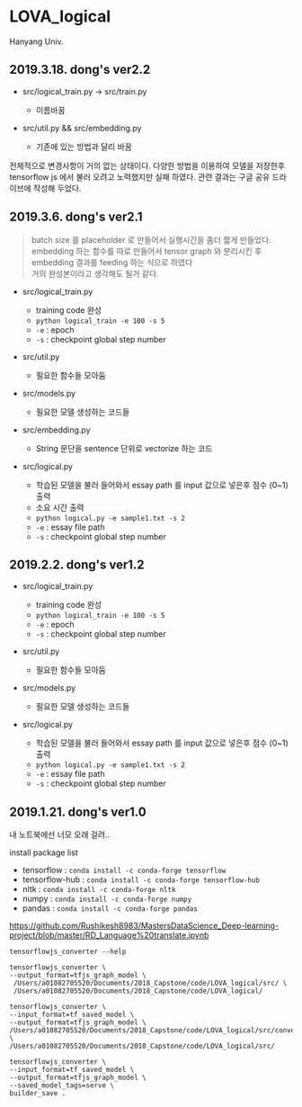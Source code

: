 # LOVA_logical
Hanyang Univ.

2019.3.18. dong's ver2.2
----

- src/logical_train.py -> src/train.py
    - 이름바꿈

- src/util.py && src/embedding.py
    - 기존에 있는 방법과 달리 바꿈

전체적으로 변경사항이 거의 없는 상태이다. 다양한 방법을 이용하여 모델을 저장한후 tensorflow js 에서 불러 오려고 노력했지만 실패 하였다. 관련 결과는 구글 공유 드라이브에 작성해 두었다.

2019.3.6. dong's ver2.1
----
> batch size 를 placeholder 로 만들어서 실행시간을 좀더 짧게 만들었다.<br>
> embedding 하는 함수를 따로 만들어서 tensor graph 와 분리시킨 후 embedding 결과를 feeding 하는 식으로 하였다 <br>
> 거의 완성본이라고 생각해도 될거 같다.
- src/logical_train.py
  - training code 완성
  - `python logical_train -e 100 -s 5`
  - `-e` : epoch
  - `-s` : checkpoint global step number

- src/util.py
  - 필요한 함수들 모아둠

- src/models.py
  - 필요한 모델 생성하는 코드들

- src/embedding.py
  - String 문단을 sentence 단위로 vectorize 하는 코드

- src/logical.py
  - 학습된 모델을 불러 들어와서 essay path 를 input 값으로 넣은후 점수 (0~1) 출력
  - 소요 시간 출력
  - `python logical.py -e sample1.txt -s 2`
  - `-e` : essay file path
  - `-s` : checkpoint global step number


2019.2.2. dong's ver1.2
----
- src/logical_train.py
  - training code 완성
  - `python logical_train -e 100 -s 5`
  - `-e` : epoch
  - `-s` : checkpoint global step number

- src/util.py
  - 필요한 함수들 모아둠

- src/models.py
  - 필요한 모델 생성하는 코드들

- src/logical.py
  - 학습된 모델을 불러 들어와서 essay path 를 input 값으로 넣은후 점수 (0~1) 출력
  - `python logical.py -e sample1.txt -s 2`
  - `-e` : essay file path
  - `-s` : checkpoint global step number


2019.1.21. dong's ver1.0
----
내 노트북에선 너모 오래 걸려..

install package list
- tensorflow : `conda install -c conda-forge tensorflow`
- tensorflow-hub : `conda install -c conda-forge tensorflow-hub`
- nltk : `conda install -c conda-forge nltk`
- numpy : `conda install -c conda-forge numpy`
- pandas : `conda install -c conda-forge pandas`

https://github.com/Rushikesh8983/MastersDataScience_Deep-learning-project/blob/master/RD_Language%20translate.ipynb

```
tensorflowjs_converter --help
 
tensorflowjs_converter \
--output_format=tfjs_graph_model \
 /Users/a01082705520/Documents/2018_Capstone/code/LOVA_logical/src/ \
 /Users/a01082705520/Documents/2018_Capstone/code/LOVA_logical/

tensorflowjs_converter \
--input_format=tf_saved_model \
--output_format=tfjs_graph_model \
/Users/a01082705520/Documents/2018_Capstone/code/LOVA_logical/src/convertModels \
/Users/a01082705520/Documents/2018_Capstone/code/LOVA_logical/src/

tensorflowjs_converter \
--input_format=tf_saved_model \
--output_format=tfjs_graph_model \
--saved_model_tags=serve \
builder_save .
```